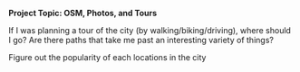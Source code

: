 **Project Topic: OSM, Photos, and Tours**


If I was planning a tour of the city (by walking/biking/driving), where should I go? Are there paths that take me past an interesting variety of things?

Figure out the popularity of each locations in the city
